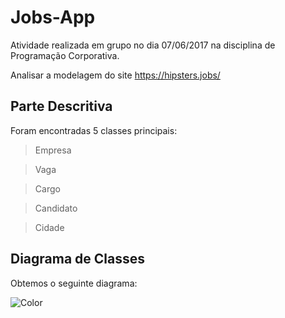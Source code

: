 # Jobs-App

Atividade realizada em grupo no dia 07/06/2017 na disciplina de Programação Corporativa.

Analisar a modelagem  do site https://hipsters.jobs/

## Parte Descritiva
 
Foram encontradas 5 classes principais:
> Empresa

> Vaga

> Cargo

> Candidato

> Cidade

## Diagrama de Classes

Obtemos o seguinte diagrama:

![Color](http://i.imgur.com/c1JI0lA.png)

